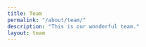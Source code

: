 ```yaml
---
title: Team
permalink: "/about/team/"
description: "This is our wonderful team."
layout: team
---
```

